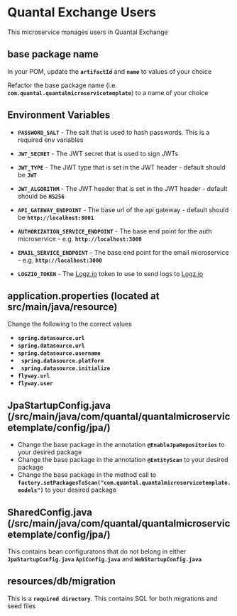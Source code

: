 # Quantal Exchange Users

This microservice manages users in Quantal Exchange
## base package name


In your POM, update the **`artifactId`** and **`name`** to values of your choice

Refactor the base package name (i.e. **`com.quantal.quantalmicroservicetemplate`**) to a name of your choice
 
## Environment Variables
 - **`PASSWORD_SALT`** - The salt that is used to hash passwords. 
 This is a required env variables 
 
 - **`JWT_SECRET`** - The JWT secret that is used to sign JWTs 
 
 - **`JWT_TYPE`** - The JWT type that is set in the JWT header - default should be **`JWT`** 
 
 - **`JWT_ALGORITHM`** - The JWT header that is set in the JWT header - default should be **`HS256`**
 
 - **`API_GATEWAY_ENDPOINT`** - The base url of the api gateway - default should be **`http://localhost:8001`**
 
 - **`AUTHORIZATION_SERVICE_ENDPOINT`** - The base end point for the auth microservice - e.g. **`http://localhost:3000`**
 
 - **`EMAIL_SERVICE_ENDPOINT`** - The base end point for the email microservice - e.g. **`http://localhost:3000`**
 
 - **`LOGZIO_TOKEN`** - The [Logz.io](http://logz.io) token to use to send logs to [Logz.io](http://logz.io)
 

## application.properties  (located at src/main/java/resource)
  
  Change the following to the correct values
  
 - **`spring.datasource.url`**
 - **`spring.datasource.url`**
 - **`spring.datasource.username`**
 - **` spring.datasource.platform`**
 - **` spring.datasource.initialize`**
 - **`flyway.url`**
 - **`flyway.user`**
 
## JpaStartupConfig.java  (/src/main/java/com/quantal/quantalmicroservicetemplate/config/jpa/) 

 - Change the base package in the annotation **`@EnableJpaRepositories`** to your desired package
 - Change the base package in the annotation **`@EntityScan`** to your desired package
 - Change the base package in the method call to  **`factory.setPackagesToScan("com.quantal.quantalmicroservicetemplate.models")`** to your desired package
 
## SharedConfig.java (/src/main/java/com/quantal/quantalmicroservicetemplate/config/jpa/) 

 This contains bean configuratons that do not belong in either **`JpaStartupConfig.java`**
 **`ApiConfig.java`** and  **`WebStartupConfig.java`**

## resources/db/migration
 This is a **`required directory`**.  This contains SQL for both migrations and seed files
